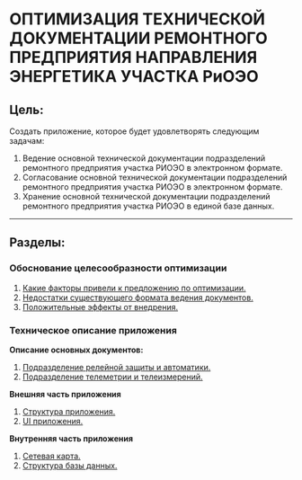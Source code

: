 # **ОПТИМИЗАЦИЯ ТЕХНИЧЕСКОЙ ДОКУМЕНТАЦИИ РЕМОНТНОГО ПРЕДПРИЯТИЯ НАПРАВЛЕНИЯ ЭНЕРГЕТИКА УЧАСТКА РиОЭО**

## **Цель:**

Создать приложение, которое будет удовлетворять следующим задачам:

1. Ведение основной технической документации подразделений ремонтного предприятия участка РИОЭО в электронном формате.
2. Согласование основной технической документации подразделений ремонтного предприятия  участка РИОЭО в электронном формате.
3. Хранение основной технической документации подразделений ремонтного предприятия  участка РИОЭО в единой базе данных.

---

## **Разделы:**

### **Обоснование целесообразности оптимизации**

1. [Какие факторы привели к предложению по оптимизации.](md-files/part-1/part-1.md)
2. [Недостатки существующего формата ведения документов.](md-files/part-1/part-1.md#недостатки-существующего-формата-ведения-документов)
3. [Положительные эффекты от внедрения.](md-files/part-1/part-1.md#положительные-эффекты-от-внедрения)

### **Техническое описание приложения**

**Описание основных документов:**

1. [Подразделение релейной защиты и автоматики.](documents/docs-rsia/README-RSIA.md)
2. [Подразделение телеметрии и телеизмерений.](documents/docs-tm/README-TM.md)

**Внешняя часть приложения**
1. [Структура приложения.](/md-files/part-2/part-2.md)
2. [UI приложения.](/md-files/part-2/part-2-1.md)

**Внутренняя часть приложения**
1. [Сетевая карта.](md-files/md-files/part-2-2.md)
2. [Структура базы данных.](md-files/part-2/part-2-3.md)
